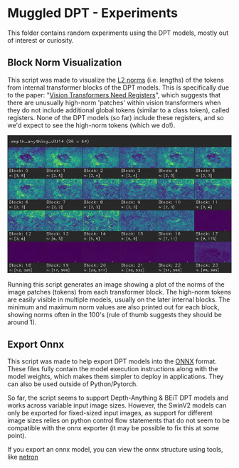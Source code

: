 # Muggled DPT - Experiments

This folder contains random experiments using the DPT models, mostly out of interest or curiosity.

## Block Norm Visualization

This script was made to visualize the [L2 norms](https://builtin.com/data-science/vector-norms) (i.e. lengths) of the tokens from internal transformer blocks of the DPT models. This is specifically due to the paper: "[Vision Transformers Need Registers](https://arxiv.org/abs/2309.16588)", which suggests that there are unusually high-norm 'patches' within vision transformers when they do not include additional global tokens (similar to a class token), called registers. None of the DPT models (so far) include these registers, and so we'd expect to see the high-norm tokens (which we do!).

<p align="center">
  <img src=".readme_assets/block_norm_example.webp" alt="Plot of image patch token norms output from each block of the Depth-Anything ViT-L model. The minimum and maximum norm values are printed below each block number. Easily visible outliers appear on block 17 onwards.">
</p>

Running this script generates an image showing a plot of the norms of the image patches (tokens) from each transformer block. The high-norm tokens are easily visible in multiple models, usually on the later internal blocks. The minimum and maximum norm values are also printed out for each block, showing norms often in the 100's (rule of thumb suggests they should be around 1).

## Export Onnx

This script was made to help export DPT models into the [ONNX](https://onnx.ai/onnx/intro/concepts.html) format. These files fully contain the model execution instructions along with the model weights, which makes them simpler to deploy in applications. They can also be used outside of Python/Pytorch.

So far, the script seems to support Depth-Anything & BEiT DPT models and works across variable input image sizes. However, the SwinV2 models can only be exported for fixed-sized input images, as support for different image sizes relies on python control flow statements that do not seem to be compatible with the onnx exporter (it may be possible to fix this at some point).

If you export an onnx model, you can view the onnx structure using tools, like [netron](https://netron.app/)
